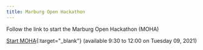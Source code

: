 ```yaml
---
title: Marburg Open Hackathon
---
```


Follow the link to start the Marburg Open Hackathon (MOHA)

<!--more-->


[Start MOHA](link_to_MOHA){:target="_blank"}
(available 9:30 to 12:00 on Tuesday 09, 2021) 





